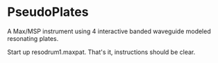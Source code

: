 PseudoPlates
============

A Max/MSP instrument using 4 interactive banded waveguide modeled resonating plates. 

Start up resodrum1.maxpat. That's it, instructions should be clear.
